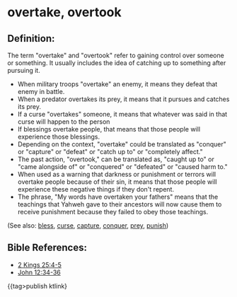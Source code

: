 # overtake, overtook #

## Definition: ##

The term "overtake" and "overtook" refer to gaining control over someone or something. It usually includes the idea of catching up to something after pursuing it.

* When military troops "overtake" an enemy, it means they defeat that enemy in battle.
* When a predator overtakes its prey, it means that it pursues and catches its prey.
* If a curse "overtakes" someone, it means that whatever was said in that curse will happen to the person
* If blessings overtake people, that means that those people will experience those blessings. 
* Depending on the context, "overtake" could be translated as "conquer" or "capture" or "defeat" or "catch up to" or "completely affect."
* The past action, "overtook," can be translated as, "caught up to" or "came alongside of" or "conquered" or "defeated" or "caused harm to."
* When used as a warning that darkness or punishment or terrors will overtake people because of their sin, it means that those people will experience these negative things if they don't repent.
* The phrase, "My words have overtaken your fathers" means that the teachings that Yahweh gave to their ancestors will now cause them to receive punishment because they failed to obey those teachings.

(See also: [bless](../kt/bless.md), [curse](../kt/curse.md), [capture](../other/capture.md), [conquer](../other/conquer.md), [prey](../other/prey.md), [punish](../other/punish.md))

## Bible References: ##

* [2 Kings 25:4-5](https://door43.org/en/bible/notes/2ki/25/04)
* [John 12:34-36](https://door43.org/en/bible/notes/jhn/12/34)

{{tag>publish ktlink}
